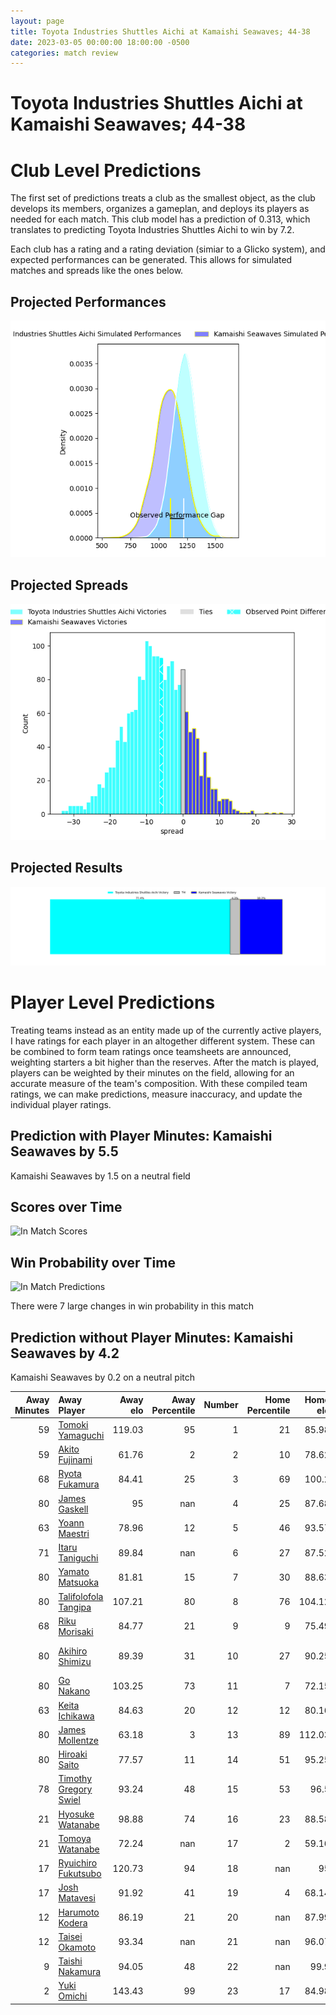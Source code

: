 ```yaml
---  
layout: page  
title: Toyota Industries Shuttles Aichi at Kamaishi Seawaves; 44-38  
date: 2023-03-05 00:00:00 18:00:00 -0500  
categories: match review  
---
```

# Toyota Industries Shuttles Aichi at Kamaishi Seawaves; 44-38

# Club Level Predictions


The first set of predictions treats a club as the smallest object, as the club develops its members, organizes a gameplan, and deploys its players as needed for each match. This club model has a prediction of 0.313, which translates to predicting Toyota Industries Shuttles Aichi to win by 7.2.

Each club has a rating and a rating deviation (simiar to a Glicko system), and expected performances can be generated. This allows for simulated matches and spreads like the ones below.
## Projected Performances


![Projected Performances](plots/performances_2023-03-05-KamaishiSeawaves-ToyotaIndustriesShuttlesAichi.png)
## Projected Spreads


![Projected Spreads](plots/spreads_2023-03-05-KamaishiSeawaves-ToyotaIndustriesShuttlesAichi.png)
## Projected Results


![Projected Results](plots/resultbar_2023-03-05-KamaishiSeawaves-ToyotaIndustriesShuttlesAichi.png)
# Player Level Predictions


Treating teams instead as an entity made up of the currently active players, I have ratings for each player in an altogether different system. These can be combined to form team ratings once teamsheets are announced, weighting starters a bit higher than the reserves. After the match is played, players can be weighted by their minutes on the field, allowing for an accurate measure of the team's composition. With these compiled team ratings, we can make predictions, measure inaccuracy, and update the individual player ratings.
## Prediction with Player Minutes: Kamaishi Seawaves by 5.5


Kamaishi Seawaves by 1.5 on a neutral field
## Scores over Time


![In Match Scores](plots/recap_scores_2023-03-05-KamaishiSeawaves-ToyotaIndustriesShuttlesAichi.png)
## Win Probability over Time


![In Match Predictions](plots/recap_prob_2023-03-05-KamaishiSeawaves-ToyotaIndustriesShuttlesAichi.png)

There were 7 large changes in win probability in this match
## Prediction without Player Minutes: Kamaishi Seawaves by 4.2


Kamaishi Seawaves by 0.2 on a neutral pitch



|   Away Minutes | Away Player                                                              |   Away elo |   Away Percentile |   Number |   Home Percentile |   Home elo | Home Player                                                              |   Home Minutes |
|---------------:|:-------------------------------------------------------------------------|-----------:|------------------:|---------:|------------------:|-----------:|:-------------------------------------------------------------------------|---------------:|
|             59 | [Tomoki Yamaguchi](..//playerfiles//TomokiYamaguchi_cleaned.md)          |     119.03 |                95 |        1 |                21 |      85.98 | [Takuya Takahashi](..//playerfiles//TakuyaTakahashi_cleaned.md)          |             78 |
|             59 | [Akito Fujinami](..//playerfiles//AkitoFujinami_cleaned.md)              |      61.76 |                 2 |        2 |                10 |      78.62 | [Daiki Ito](..//playerfiles//DaikiIto_cleaned.md)                        |             68 |
|             68 | [Ryota Fukamura](..//playerfiles//RyotaFukamura_cleaned.md)              |      84.41 |                25 |        3 |                69 |     100.2  | [Taiki Noguchi](..//playerfiles//TaikiNoguchi_cleaned.md)                |             56 |
|             80 | [James Gaskell](..//playerfiles//JamesGaskell_cleaned.md)                |      95    |               nan |        4 |                25 |      87.68 | [Dallas Tatana](..//playerfiles//DallasTatana_cleaned.md)                |             80 |
|             63 | [Yoann Maestri](..//playerfiles//YoannMaestri_cleaned.md)                |      78.96 |                12 |        5 |                46 |      93.57 | [Ben Nee Nee](..//playerfiles//BenNeeNee_cleaned.md)                     |             80 |
|             71 | [Itaru Taniguchi](..//playerfiles//ItaruTaniguchi_cleaned.md)            |      89.84 |               nan |        6 |                27 |      87.52 | [Ryota Kano](..//playerfiles//RyotaKano_cleaned.md)                      |             63 |
|             80 | [Yamato Matsuoka](..//playerfiles//YamatoMatsuoka_cleaned.md)            |      81.81 |                15 |        7 |                30 |      88.63 | [Daisuke Musya](..//playerfiles//DaisukeMusya_cleaned.md)                |             80 |
|             80 | [Talifolofola Tangipa](..//playerfiles//TalifolofolaTangipa_cleaned.md)  |     107.21 |                80 |        8 |                76 |     104.12 | [Sam Henwood](..//playerfiles//SamHenwood_cleaned.md)                    |             63 |
|             68 | [Riku Morisaki](..//playerfiles//RikuMorisaki_cleaned.md)                |      84.77 |                21 |        9 |                 9 |      75.49 | [Youhei Murakami](..//playerfiles//YouheiMurakami_cleaned.md)            |             66 |
|             80 | [Akihiro Shimizu](..//playerfiles//AkihiroShimizu_cleaned.md)            |      89.39 |                31 |       10 |                27 |      90.25 | [Joshua Trevor Stander](..//playerfiles//JoshuaTrevorStander_cleaned.md) |             60 |
|             80 | [Go Nakano](..//playerfiles//GoNakano_cleaned.md)                        |     103.25 |                73 |       11 |                 7 |      72.15 | [Kodai Ono](..//playerfiles//KodaiOno_cleaned.md)                        |             80 |
|             63 | [Keita Ichikawa](..//playerfiles//KeitaIchikawa_cleaned.md)              |      84.63 |                20 |       12 |                12 |      80.16 | [Osuka Lloyd Murata](..//playerfiles//OsukaLloydMurata_cleaned.md)       |             60 |
|             80 | [James Mollentze](..//playerfiles//JamesMollentze_cleaned.md)            |      63.18 |                 3 |       13 |                89 |     112.03 | [Kohei Ishigaki](..//playerfiles//KoheiIshigaki_cleaned.md)              |             80 |
|             80 | [Hiroaki Saito](..//playerfiles//HiroakiSaito_cleaned.md)                |      77.57 |                11 |       14 |                51 |      95.25 | [Ryuji Abe](..//playerfiles//RyujiAbe_cleaned.md)                        |             80 |
|             78 | [Timothy Gregory Swiel](..//playerfiles//TimothyGregorySwiel_cleaned.md) |      93.24 |                48 |       15 |                53 |      96.5  | [Cameron Bailey](..//playerfiles//CameronBailey_cleaned.md)              |             80 |
|             21 | [Hyosuke Watanabe](..//playerfiles//HyosukeWatanabe_cleaned.md)          |      98.88 |                74 |       16 |                23 |      88.58 | [Shun Terawaki](..//playerfiles//ShunTerawaki_cleaned.md)                |             24 |
|             21 | [Tomoya Watanabe](..//playerfiles//TomoyaWatanabe_cleaned.md)            |      72.24 |               nan |       17 |                 2 |      59.16 | [Ryoma Nakamura](..//playerfiles//RyomaNakamura_cleaned.md)              |             20 |
|             17 | [Ryuichiro Fukutsubo](..//playerfiles//RyuichiroFukutsubo_cleaned.md)    |     120.73 |                94 |       18 |               nan |      95    | [Gerdus van der Walt](..//playerfiles//GerdusvanderWalt_cleaned.md)      |             20 |
|             17 | [Josh Matavesi](..//playerfiles//JoshMatavesi_cleaned.md)                |      91.92 |                41 |       19 |                 4 |      68.14 | [Ryunosuke Yamada](..//playerfiles//RyunosukeYamada_cleaned.md)          |             17 |
|             12 | [Harumoto Kodera](..//playerfiles//HarumotoKodera_cleaned.md)            |      86.19 |                21 |       20 |               nan |      87.99 | [Seta Koroitamana](..//playerfiles//SetaKoroitamana_cleaned.md)          |             17 |
|             12 | [Taisei Okamoto](..//playerfiles//TaiseiOkamoto_cleaned.md)              |      93.34 |               nan |       21 |               nan |      96.07 | [Takumi Tokairin](..//playerfiles//TakumiTokairin_cleaned.md)            |             14 |
|              9 | [Taishi Nakamura](..//playerfiles//TaishiNakamura_cleaned.md)            |      94.05 |                48 |       22 |               nan |      99.9  | [Tastuji Yoshida](..//playerfiles//TastujiYoshida_cleaned.md)            |             12 |
|              2 | [Yuki Omichi](..//playerfiles//YukiOmichi_cleaned.md)                    |     143.43 |                99 |       23 |                17 |      84.98 | [Shoichiro Inada](..//playerfiles//ShoichiroInada_cleaned.md)            |              2 |

